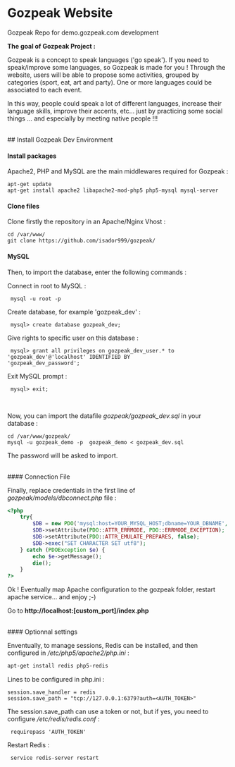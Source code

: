 # Gozpeak Website

Gozpeak Repo for demo.gozpeak.com development

<b>
The goal of Gozpeak Project : 
</b>

Gozpeak is a concept to speak languages ('go speak'). 
If you need to speak/improve some languages, so Gozpeak is made for you ! 
Through the website, users will be able to propose some activities, grouped by categories (sport, eat, art and party). 
One or more languages could be associated to each event. 

In this way, people could speak a lot of different languages, increase their language skills, improve their accents, etc...  just by practicing some social things ... and especially by meeting native people !!! 

<br>
## Install Gozpeak Dev Environment 

#### Install packages

Apache2, PHP and MySQL are the main middlewares required for Gozpeak : 

```
apt-get update
apt-get install apache2 libapache2-mod-php5 php5-mysql mysql-server
```

#### Clone files

Clone firstly the repository in an Apache/Nginx Vhost : 

```
cd /var/www/
git clone https://github.com/isador999/gozpeak/
```


#### MySQL 

Then, to import the database, enter the following commands : 

Connect in root to MySQL : 

<code> mysql -u root -p </code>

Create database, for example 'gozpeak_dev' : 

<code> mysql> create database gozpeak_dev; </code>

Give rights to specific user on this database : 

<code> mysql> grant all privileges on gozpeak_dev_user.* to 'gozpeak_dev'@'localhost' IDENTIFIED BY 'gozpeak_dev_password';</code>

Exit MySQL prompt : 

<code> mysql> exit;  </code>

<br>

Now, you can import the datafile  <i>  gozpeak/gozpeak_dev.sql  </i> in your database : 

```
cd /var/www/gozpeak/
mysql -u gozpeak_demo -p  gozpeak_demo < gozpeak_dev.sql 
```

The password will be asked to import. 



<br>
#### Connection File 

Finally, replace credentials in the first line of  <i> gozpeak/models/dbconnect.php </i>   file : 

```php
<?php 
    try{ 
	    $DB = new PDO('mysql:host=YOUR_MYSQL_HOST;dbname=YOUR_DBNAME', 'YOUR_USER', 'YOUR_PASSWORD'); 
        $DB->setAttribute(PDO::ATTR_ERRMODE, PDO::ERRMODE_EXCEPTION); 
	    $DB->setAttribute(PDO::ATTR_EMULATE_PREPARES, false);  
	    $DB->exec("SET CHARACTER SET utf8");
    } catch (PDOException $e) {
        echo $e->getMessage();
        die();
    } 
?>
```

Ok !  Eventually map Apache configuration to the gozpeak folder, restart apache service...  and enjoy ;-)  

Go to <b> http://localhost:[custom_port]/index.php </b>


<br>
#### Optionnal settings

Enventually, to manage sessions, Redis can be installed, and then configured in   <i> /etc/php5/apache2/php.ini  </i> : 

```bash
apt-get install redis php5-redis
```

Lines to be configured in php.ini : 
```
session.save_handler = redis
session.save_path = "tcp://127.0.0.1:6379?auth=<AUTH_TOKEN>"
```

The session.save_path can use a token or not, but if yes, you need to configure   <i> /etc/redis/redis.conf </i> : 

<code> requirepass 'AUTH_TOKEN' </code>

Restart Redis : 

<code> service redis-server restart </code>
